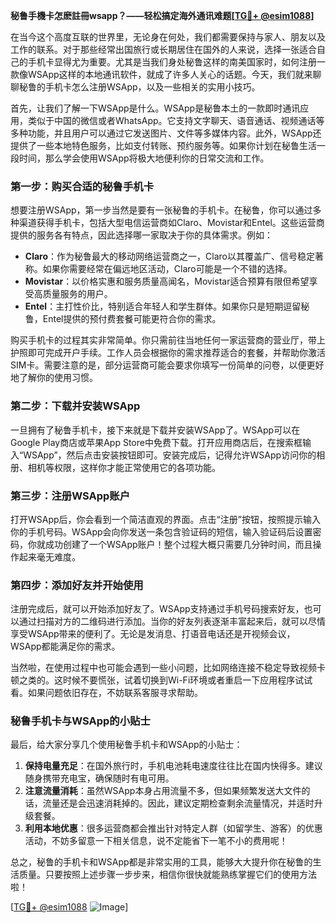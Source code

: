 **秘鲁手機卡怎麽註冊wsapp？——轻松搞定海外通讯难题[[TG💪+ @esim1088](https://t.me/s/esim1088)]**

在当今这个高度互联的世界里，无论身在何处，我们都需要保持与家人、朋友以及工作的联系。对于那些经常出国旅行或长期居住在国外的人来说，选择一张适合自己的手机卡显得尤为重要。尤其是当我们身处秘鲁这样的南美国家时，如何注册一款像WSApp这样的本地通讯软件，就成了许多人关心的话题。今天，我们就来聊聊秘鲁的手机卡怎么注册WSApp，以及一些相关的实用小技巧。

首先，让我们了解一下WSApp是什么。WSApp是秘鲁本土的一款即时通讯应用，类似于中国的微信或者WhatsApp。它支持文字聊天、语音通话、视频通话等多种功能，并且用户可以通过它发送图片、文件等多媒体内容。此外，WSApp还提供了一些本地特色服务，比如支付转账、预约服务等。如果你计划在秘鲁生活一段时间，那么学会使用WSApp将极大地便利你的日常交流和工作。

### 第一步：购买合适的秘鲁手机卡

想要注册WSApp，第一步当然是要有一张秘鲁的手机卡。在秘鲁，你可以通过多种渠道获得手机卡，包括大型电信运营商如Claro、Movistar和Entel。这些运营商提供的服务各有特点，因此选择哪一家取决于你的具体需求。例如：

- **Claro**：作为秘鲁最大的移动网络运营商之一，Claro以其覆盖广、信号稳定著称。如果你需要经常在偏远地区活动，Claro可能是一个不错的选择。
- **Movistar**：以价格实惠和服务质量高闻名，Movistar适合预算有限但希望享受高质量服务的用户。
- **Entel**：主打性价比，特别适合年轻人和学生群体。如果你只是短期逗留秘鲁，Entel提供的预付费套餐可能更符合你的需求。

购买手机卡的过程其实非常简单。你只需前往当地任何一家运营商的营业厅，带上护照即可完成开户手续。工作人员会根据你的需求推荐适合的套餐，并帮助你激活SIM卡。需要注意的是，部分运营商可能会要求你填写一份简单的问卷，以便更好地了解你的使用习惯。

### 第二步：下载并安装WSApp

一旦拥有了秘鲁手机卡，接下来就是下载并安装WSApp了。WSApp可以在Google Play商店或苹果App Store中免费下载。打开应用商店后，在搜索框输入“WSApp”，然后点击安装按钮即可。安装完成后，记得允许WSApp访问你的相册、相机等权限，这样你才能正常使用它的各项功能。

### 第三步：注册WSApp账户

打开WSApp后，你会看到一个简洁直观的界面。点击“注册”按钮，按照提示输入你的手机号码。WSApp会向你发送一条包含验证码的短信，输入验证码后设置密码，你就成功创建了一个WSApp账户！整个过程大概只需要几分钟时间，而且操作起来毫无难度。

### 第四步：添加好友并开始使用

注册完成后，就可以开始添加好友了。WSApp支持通过手机号码搜索好友，也可以通过扫描对方的二维码进行添加。当你的好友列表逐渐丰富起来后，就可以尽情享受WSApp带来的便利了。无论是发消息、打语音电话还是开视频会议，WSApp都能满足你的需求。

当然啦，在使用过程中也可能会遇到一些小问题，比如网络连接不稳定导致视频卡顿之类的。这时候不要慌张，试着切换到Wi-Fi环境或者重启一下应用程序试试看。如果问题依旧存在，不妨联系客服寻求帮助。

### 秘鲁手机卡与WSApp的小贴士

最后，给大家分享几个使用秘鲁手机卡和WSApp的小贴士：

1. **保持电量充足**：在国外旅行时，手机电池耗电速度往往比在国内快得多。建议随身携带充电宝，确保随时有电可用。
2. **注意流量消耗**：虽然WSApp本身占用流量不多，但如果频繁发送大文件的话，流量还是会迅速消耗掉的。因此，建议定期检查剩余流量情况，并适时升级套餐。
3. **利用本地优惠**：很多运营商都会推出针对特定人群（如留学生、游客）的优惠活动，不妨多留意一下相关信息，说不定能省下一笔不小的费用呢！

总之，秘鲁的手机卡和WSApp都是非常实用的工具，能够大大提升你在秘鲁的生活质量。只要按照上述步骤一步步来，相信你很快就能熟练掌握它们的使用方法啦！

[[TG💪+ @esim1088](https://t.me/s/esim1088) ![Image](https://i.postimg.cc/4NQfJmqS/Snipaste-2025-05-13-00-14-12.png)]